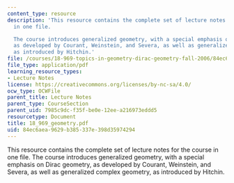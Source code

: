 ```yaml
---
content_type: resource
description: 'This resource contains the complete set of lecture notes for the course
  in one file.

  The course introduces generalized geometry, with a special emphasis on Dirac geometry,
  as developed by Courant, Weinstein, and Severa, as well as generalized complex geometry,
  as introduced by Hitchin.'
file: /courses/18-969-topics-in-geometry-dirac-geometry-fall-2006/84ec6aea9629b385337e398d35974294_18_969_geometry.pdf
file_type: application/pdf
learning_resource_types:
- Lecture Notes
license: https://creativecommons.org/licenses/by-nc-sa/4.0/
ocw_type: OCWFile
parent_title: Lecture Notes
parent_type: CourseSection
parent_uid: 7985c9dc-f35f-be0e-12ee-a216973eddd5
resourcetype: Document
title: 18_969_geometry.pdf
uid: 84ec6aea-9629-b385-337e-398d35974294
---
```

This resource contains the complete set of lecture notes for the course in one file.
The course introduces generalized geometry, with a special emphasis on Dirac geometry, as developed by Courant, Weinstein, and Severa, as well as generalized complex geometry, as introduced by Hitchin.
